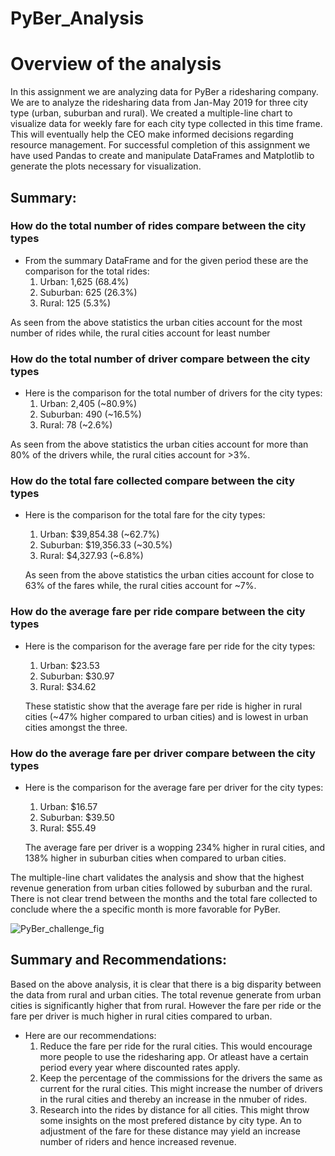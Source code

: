 # PyBer_Analysis
# Overview of the analysis

In this assignment we are analyzing data for PyBer a ridesharing company. We are to analyze the ridesharing data from Jan-May 2019 for three city type (urban, suburban and rural). We created a multiple-line chart to visualize data for weekly fare for each city type collected in this time frame. This will eventually help the CEO make informed decisions regarding resource management.
For successful completion of this assignment we have used Pandas to create and manipulate DataFrames and Matplotlib to generate the plots necessary for visualization. 

## Summary:
### How do the total number of rides compare between the city types 
  * From the summary DataFrame and for the given period these are the comparison for the total rides:
	1. Urban: 1,625 (68.4%)
	2. Suburban: 625 (26.3%)
	3. Rural: 125 (5.3%)
   
   As seen from the above statistics the urban cities account for the most number of rides while, the rural cities account for least number

### How do the total number of driver compare between the city types   
  * Here is the comparison for the total number of drivers for the city types:
	1. Urban: 2,405 (~80.9%)
	2. Suburban: 490 (~16.5%)
	3. Rural: 78 (~2.6%)
   
   As seen from the above statistics the urban cities account for more than 80% of the drivers while, the rural cities account for >3%.

### How do the total fare collected compare between the city types   
  * Here is the comparison for the total fare for the city types:
	1. Urban: $39,854.38 (~62.7%)
	2. Suburban: $19,356.33 (~30.5%)
	3. Rural: $4,327.93 (~6.8%)
    
    As seen from the above statistics the urban cities account for close to 63% of the fares while, the rural cities account for ~7%.
 
### How do the average fare per ride compare between the city types   
  * Here is the comparison for the average fare per ride for the city types:
	1. Urban: $23.53 
	2. Suburban: $30.97
	3. Rural: $34.62
    
    These statistic show that the average fare per ride is higher in rural cities (~47% higher compared to urban cities) and is lowest in urban cities amongst the three.

### How do the average fare per driver compare between the city types   
  * Here is the comparison for the average fare per driver for the city types:
	1. Urban: $16.57 
	2. Suburban: $39.50
	3. Rural: $55.49
    
    The average fare per driver is a wopping 234% higher in rural cities, and 138% higher in suburban cities when compared to urban cities.

The multiple-line chart validates the analysis and show that the highest revenue generation from urban cities followed by suburban and the rural. There is not clear trend between the months and the total fare collected to conclude where the a specific month is more favorable for PyBer. 

![PyBer_challenge_fig](https://user-images.githubusercontent.com/107159218/179092373-a727fdf4-926a-4d3e-af42-16d74cf533af.png)

## Summary and Recommendations:

Based on the above analysis, it is clear that there is a big disparity between the data from rural and urban cities. The total revenue generate from urban cities is significantly higher that from rural. However the fare per ride or the fare per driver is much higher in rural cities compared to urban. 

* Here are our recommendations:
	1. Reduce the fare per ride for the rural cities. This would encourage more people to use the ridesharing app. Or atleast have a certain period every year where discounted rates apply.
	2. Keep the percentage of the commissions for the drivers the same as current for the rural cities. This might increase the number of drivers in the rural cities and thereby an increase in the nmuber of rides.
	3. Research into the rides by distance for all cities. This might throw some insights on the most prefered distance by city type. An to adjustment of the fare for these distance may yield an increase number of riders and hence increased revenue.   
